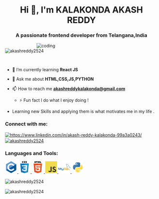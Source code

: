 
<h1 align="center">Hi 👋, I'm KALAKONDA AKASH REDDY</h1>
<h3 align="center">A passionate frontend developer from Telangana,India</h3>
<img align="right" alt="coding" width="400"src="https://camo.githubusercontent.com/34e862d9def27d69ab19996e862d6571a6d8bd7aa4d1a17bb07ba4fc0a0752e0/68747470733a2f2f6861636b2e636f64696e67626c6f636b732e636f6d2f5f6e7578742f696d672f6d61696e6769662e313634363032312e676966">

<p align="left"> <img src="https://komarev.com/ghpvc/?username=akashreddy2524&label=Profile%20views&color=0e75b6&style=flat" alt="akashreddy2524" /> </p>

<p align="left"> <a href="https://twitter.com/" target="blank"><img src="https://img.shields.io/twitter/follow/?logo=twitter&style=for-the-badge" alt="" /></a> </p>

- 🌱 I’m currently learning **React JS**

- 💬 Ask me about **HTML,CSS,JS,PYTHON**

- 📫 How to reach me **akashreddykalakonda@gmail.com**
  - ⚡ Fun fact I do what I enjoy doing !
- Learning new Skills and applying them is what motivates me in my life .

<h3 align="left">Connect with me:</h3>
<p align="left">
<a href="https://linkedin.com/in/https://www.linkedin.com/in/akash-reddy-kalakonda-99a3a0243/" target="blank"><img align="center" src="https://raw.githubusercontent.com/rahuldkjain/github-profile-readme-generator/master/src/images/icons/Social/linked-in-alt.svg" alt="https://www.linkedin.com/in/akash-reddy-kalakonda-99a3a0243/" height="30" width="40" /></a>
<a href="https://instagram.com/akashreddy2524" target="blank"><img align="center" src="https://raw.githubusercontent.com/rahuldkjain/github-profile-readme-generator/master/src/images/icons/Social/instagram.svg" alt="akashreddy2524" height="30" width="40" /></a>
</p>

<h3 align="left">Languages and Tools:</h3>
<p align="left"> <a href="https://www.cprogramming.com/" target="_blank" rel="noreferrer"> <img src="https://raw.githubusercontent.com/devicons/devicon/master/icons/c/c-original.svg" alt="c" width="40" height="40"/> </a> <a href="https://www.w3schools.com/css/" target="_blank" rel="noreferrer"> <img src="https://raw.githubusercontent.com/devicons/devicon/master/icons/css3/css3-original-wordmark.svg" alt="css3" width="40" height="40"/> </a> <a href="https://www.w3.org/html/" target="_blank" rel="noreferrer"> <img src="https://raw.githubusercontent.com/devicons/devicon/master/icons/html5/html5-original-wordmark.svg" alt="html5" width="40" height="40"/> </a> <a href="https://developer.mozilla.org/en-US/docs/Web/JavaScript" target="_blank" rel="noreferrer"> <img src="https://raw.githubusercontent.com/devicons/devicon/master/icons/javascript/javascript-original.svg" alt="javascript" width="40" height="40"/> </a> <a href="https://www.mysql.com/" target="_blank" rel="noreferrer"> <img src="https://raw.githubusercontent.com/devicons/devicon/master/icons/mysql/mysql-original-wordmark.svg" alt="mysql" width="40" height="40"/> </a> <a href="https://www.python.org" target="_blank" rel="noreferrer"> <img src="https://raw.githubusercontent.com/devicons/devicon/master/icons/python/python-original.svg" alt="python" width="40" height="40"/> </a> </p>

<p><img align="center" src="https://github-readme-stats.vercel.app/api/top-langs?username=akashreddy2524&show_icons=true&locale=en&layout=compact" alt="akashreddy2524" /></p>

<p><img align="center" src="https://github-readme-streak-stats.herokuapp.com/?user=akashreddy2524&" alt="akashreddy2524" /></p>



